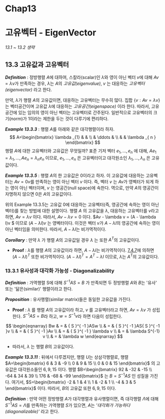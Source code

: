 # Chap13 

# 고유벡터 - EigenVector



*13.1 ~ 13.2 생략*



## 13.3 고유값과 고유벡터

***Definition*** : 정방행렬 $A$에 대하여, 스칼라(scalar)인 $\lambda$와 영이 아닌 벡터 $v$에 대해 $Av=\lambda v$가 만족하는 경우, $\lambda$는 $A$의 *고유값(eigenvalue)*,  $v$ 는 대응하는 *고유벡터(eigenvector)* 라고 한다.



만약, $\lambda$가 행렬 $A$의 고유값이면, 대응하는 고유벡터는 무수히 많다. 집합 $\{v : Av = \lambda v \}$ 는 벡터공간이며 고유값 $\lambda$에 대응하는 *고유공간(eigenspace)* 이라 한다. 따라서, 고유공간에 있는 임의의 영이 아닌 벡터는 고유벡터로 간주된다. 일반적으로 고유벡터의 크기($norm$)가 1이라는 제한을 두는 것이 다루기에 편리하다.



***Example 13.3.3*** : 행렬 $A$를 아래와 같은 대각행렬이라 하자.
$$
A=\begin{bmatrix} \lambda _{1} &  &  \\  & \ddots  &  \\  &  & \lambda _{ n } \end{bmatrix}
$$
행렬 $A$에 대한 고유벡터와 고유값은 무엇일까? 표준 기저 벡터 $e_1, \dots, e_n$ 에 대해, $Ae_1 = \lambda_1 , \dots, Ae_n = \lambda_n e_n$ 이므로, $e_1, \dots, e_n$ 은 고유벡터이고 대각원소인 $\lambda_1, \dots , \lambda_n$ 은 고유값이다.



***Example 13.3.5*** : 행렬 $A$의 한 고유값은 0이라고 하자. 이 고유값에 대응하는 고유벡터는 $Av = 0v$를 만족하는 영이 아닌 벡터 $v$ 이다. 즉, 벡터 $v$ 는 $Av$가 영벡터가 되게 하는 영이 아닌 벡터이며, $v$ 는 영공간(null space)에 속한다. 역으로, 만약 $A$의 영공간이 자명하지 않으면 $0$은 $A$의 고유값이다.

위의 Example 13.3.5는 고유값 0에 대응하는 고유벡터(즉, 영공간에 속하는 영이 아닌 벡터)를 찾는 방법에 대한 설명이다.  행렬 $A$ 의 고유값을 $\lambda$, 대응하는 고유벡터를 $v$라고 하면, $Av = \lambda v$ 이다. 따라서, $Av - \lambda v = 0$ 이다. $Av - \lambda v = (A - \lambda I)v $ 이므로  $(A - \lambda I)v$ 는 영벡터이다. 이것은 벡터 $v$가 $A - \lambda I$의 영공간에 속하는 영이 아닌 벡터임을 의미한다. 따라서, $A - \lambda I$는 비가역적이다.



***Corollary*** : 만약 $\lambda$ 가 행렬 $A$의 고유값일 경우 $\lambda$ 는 또한 $A^T$의 고유값이다.

- **Proof** : $\lambda$를 행렬 $A$의 고유값이라 하면, $A-\lambda I$는 비가역적이다.  [7.4.7](https://render.githubusercontent.com/view/ipynb?commit=a3e483536003d0454458fd57da8d665d19aeca34&enc_url=68747470733a2f2f7261772e67697468756275736572636f6e74656e742e636f6d2f457863656c73696f72434a482f436f64696e675468654d61747269782f613365343833353336303033643034353434353866643537646138643636356431396165636133342f4368617030372532302d25323044696d656e73696f6e2f4368617030372d44696d656e73696f6e2e6970796e62&nwo=ExcelsiorCJH%2FCodingTheMatrix&path=Chap07+-+Dimension%2FChap07-Dimension.ipynb&repository_id=125392345&repository_type=Repository#7.4.7-%ED%96%89%EB%A0%AC%EC%9D%98-%EA%B0%80%EC%97%AD%EC%84%B1)에 의하면 $(A - \lambda I)^T$ 또한 비가역적이다. $(A - \lambda I)^T = A^T - \lambda I$ 이므로, $\lambda$는 $A^T$의 고유값이다.



### 13.3.1 유사성과 대각화 가능성 - Diagonalizability

***Definition*** : 가역행렬 S에 대해 $S^{-1}AS = B$ 가 만족되면 두 정방행렬 $A$와 $B$는 '유사' 또는 '닮은(similar)' 행렬이라고 한다.

***Proposition*** : 유사행렬(similar matrix)들은 동일한 고유값을 가진다.

- **Proof** : $\lambda$ 를 행렬 $A$의 고유값이라 하고, $v$ 를 고유벡터라고 하면, $Av = \lambda v$ 가 성립한다. $S^{-1}AS = B$라 하고, $w = S^{-1}v$라 하면 다음이 성립한다.

$$
\begin{eqnarray} Bw & = & { S }^{ -1 }ASw \\  & = & { S }^{ -1 }AS{ S }^{ -1 }v \\  & = & { S }^{ -1 }Av \\  & = & { S }^{ -1 } \lambda v \\  & = & \lambda S^{-1} v  \\  & = & \lambda w \end{eqnarray}
$$

- 따라서, $\lambda$ 는 행렬 $B$의 고유값이다.

***Example 13.3.11*** : 뒤에서 다루겠지만, 행렬 $U$는 상삼각행렬로, 행렬 $A=\begin{bmatrix} 6 & 3 & -9 \\ 0 & 9 & 15 \\ 0 & 0 & 15 \end{bmatrix}$ 의 고유값은 대각원소들인 $6, 9, 15$ 이다. 행렬 $B=\begin{bmatrix} 92 & -32 & -15 \\ -64 & 34 & 39 \\ 176 & -68 & -99 \end{bmatrix}$ 는 $B=S^{-1}AS$ 인 성질을 가진다. 여기서, $S=\begin{bmatrix} -2 & 1 & 4 \\ 1 & -2 & 1 \\ -4 & 3 & 5 \end{bmatrix}$ 이다. 따라서, $B$의 고유값 또한 $6, 9, 15$ 이다.



***Definition*** : 만약 어떤 정방행렬 $A$가 대각행렬과 유사행렬이면, 즉 대각행렬 $\Lambda$에 대해 $S^{-1}AS = \Lambda$를 만족하는 가역행렬 $S$가 있으면, $A$는 *'대각화가 가능하다(diagonalizable)'* 라고 한다. 